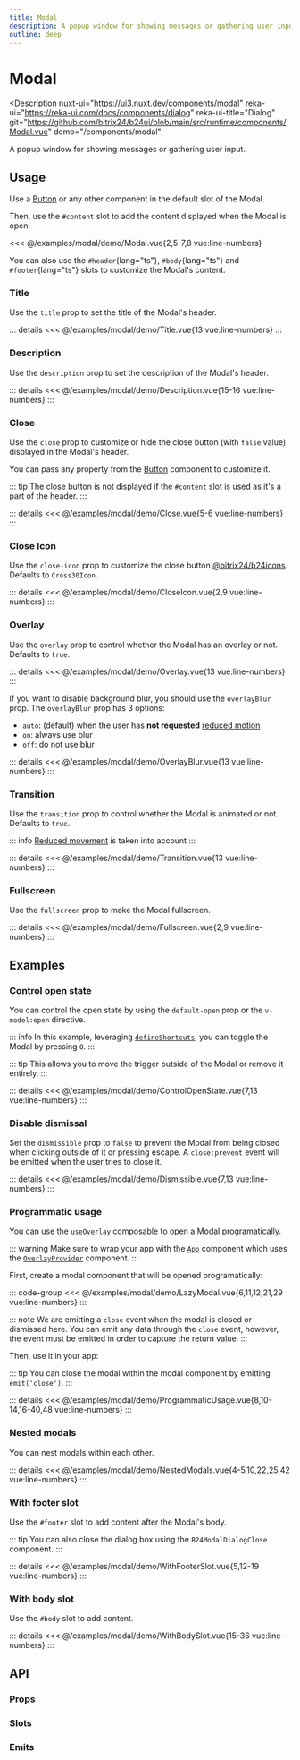 ```yaml
---
title: Modal
description: A popup window for showing messages or gathering user input.
outline: deep
---
```

<script setup>
import ModalExample from '/examples/modal/Modal.vue';
import TitleExample from '/examples/modal/Title.vue';
import DescriptionExample from '/examples/modal/Description.vue';
import CloseExample from '/examples/modal/Close.vue';
import CloseIconExample from '/examples/modal/CloseIcon.vue';
import OverlayExample from '/examples/modal/Overlay.vue';
import OverlayBlurExample from '/examples/modal/OverlayBlur.vue';
import TransitionExample from '/examples/modal/Transition.vue';
import FullscreenExample from '/examples/modal/Fullscreen.vue';
import ControlOpenStateExample from '/examples/modal/ControlOpenState.vue';
import DismissibleExample from '/examples/modal/Dismissible.vue';
import ProgrammaticUsageExample from '/examples/modal/ProgrammaticUsage.vue';
import NestedModalsExample from '/examples/modal/NestedModals.vue';
import WithBodySlotExample from '/examples/modal/WithBodySlot.vue';
import WithFooterSlotExample from '/examples/modal/WithFooterSlot.vue';
</script>
# Modal

<Description
  nuxt-ui="https://ui3.nuxt.dev/components/modal"
  reka-ui="https://reka-ui.com/docs/components/dialog"
  reka-ui-title="Dialog"
  git="https://github.com/bitrix24/b24ui/blob/main/src/runtime/components/Modal.vue"
  demo="/components/modal"
>
  A popup window for showing messages or gathering user input.
</Description>

## Usage

Use a [Button](/components/button) or any other component in the default slot of the Modal.

Then, use the `#content` slot to add the content displayed when the Modal is open.

<div class="lg:min-h-[160px]">
  <ClientOnly>
    <ModalExample />
  </ClientOnly>
</div>

<<< @/examples/modal/demo/Modal.vue{2,5-7,8 vue:line-numbers}

You can also use the `#header`{lang="ts"}, `#body`{lang="ts"} and `#footer`{lang="ts"} slots to customize the Modal's content.

### Title

Use the `title` prop to set the title of the Modal's header.

<div class="lg:min-h-[275px]">
  <ClientOnly>
    <TitleExample />
  </ClientOnly>
</div>

::: details
<<< @/examples/modal/demo/Title.vue{13 vue:line-numbers}
:::

### Description

Use the `description` prop to set the description of the Modal's header.

<div class="lg:min-h-[275px]">
  <ClientOnly>
    <DescriptionExample />
  </ClientOnly>
</div>

::: details
<<< @/examples/modal/demo/Description.vue{15-16 vue:line-numbers}
:::

### Close

Use the `close` prop to customize or hide the close button (with `false` value) displayed in the Modal's header.

You can pass any property from the [Button](/components/button) component to customize it.

::: tip
The close button is not displayed if the `#content` slot is used as it's a part of the header.
:::

<div class="lg:min-h-[160px]">
  <ClientOnly>
    <CloseExample />
  </ClientOnly>
</div>

::: details
<<< @/examples/modal/demo/Close.vue{5-6 vue:line-numbers}
:::

### Close Icon

Use the `close-icon` prop to customize the close button [@bitrix24/b24icons](https://bitrix24.github.io/b24icons/guide/icons.html). Defaults to `Cross30Icon`.

<div class="lg:min-h-[160px]">
  <ClientOnly>
    <CloseIconExample />
  </ClientOnly>
</div>

::: details
<<< @/examples/modal/demo/CloseIcon.vue{2,9 vue:line-numbers}
:::


### Overlay

Use the `overlay` prop to control whether the Modal has an overlay or not. Defaults to `true`.

<div class="lg:min-h-[275px]">
  <ClientOnly>
    <OverlayExample />
  </ClientOnly>
</div>

::: details
<<< @/examples/modal/demo/Overlay.vue{13 vue:line-numbers}
:::

If you want to disable background blur, you should use the `overlayBlur` prop.
The `overlayBlur` prop has 3 options:

- `auto`: (default) when the user has **not requested** [reduced motion](https://tailwindcss.com/docs/hover-focus-and-other-states#prefers-reduced-motion)
- `on`: always use blur
- `off`: do not use blur

<div class="lg:min-h-[275px]">
  <ClientOnly>
    <OverlayBlurExample />
  </ClientOnly>
</div>

::: details
<<< @/examples/modal/demo/OverlayBlur.vue{13 vue:line-numbers}
:::

### Transition

Use the `transition` prop to control whether the Modal is animated or not. Defaults to `true`.

::: info
[Reduced movement](https://tailwindcss.com/docs/hover-focus-and-other-states#prefers-reduced-motion) is taken into account
:::

<div class="lg:min-h-[275px]">
  <ClientOnly>
    <TransitionExample />
  </ClientOnly>
</div>

::: details
<<< @/examples/modal/demo/Transition.vue{13 vue:line-numbers}
:::

### Fullscreen

Use the `fullscreen` prop to make the Modal fullscreen.

<div class="lg:min-h-[160px]">
  <ClientOnly>
    <FullscreenExample />
  </ClientOnly>
</div>

::: details
<<< @/examples/modal/demo/Fullscreen.vue{2,9 vue:line-numbers}
:::

## Examples

### Control open state

You can control the open state by using the `default-open` prop or the `v-model:open` directive.

::: info
In this example, leveraging [`defineShortcuts`](composables/define-shortcuts), you can toggle the Modal by pressing `O`.
:::

::: tip
This allows you to move the trigger outside of the Modal or remove it entirely.
:::

<div class="lg:min-h-[160px]">
  <ClientOnly>
    <ControlOpenStateExample />
  </ClientOnly>
</div>

::: details
<<< @/examples/modal/demo/ControlOpenState.vue{7,13 vue:line-numbers}
:::

### Disable dismissal

Set the `dismissible` prop to `false` to prevent the Modal from being closed when clicking outside of it or pressing escape. A `close:prevent` event will be emitted when the user tries to close it.

<div class="lg:min-h-[160px]">
  <ClientOnly>
    <DismissibleExample />
  </ClientOnly>
</div>

::: details
<<< @/examples/modal/demo/Dismissible.vue{7,13 vue:line-numbers}
:::

### Programmatic usage

You can use the [`useOverlay`](composables/use-overlay) composable to open a Modal programatically.

::: warning
Make sure to wrap your app with the [`App`](/components/app) component which uses the [`OverlayProvider`](https://github.com/nuxt/ui/blob/v3/src/runtime/components/OverlayProvider.vue) component.
:::

First, create a modal component that will be opened programatically:

::: code-group
<<< @/examples/modal/demo/LazyModal.vue{6,11,12,21,29 vue:line-numbers}
:::

::: note
We are emitting a `close` event when the modal is closed or dismissed here. You can emit any data through the `close` event, however, the event must be emitted in order to capture the return value.
:::

Then, use it in your app:

::: tip
You can close the modal within the modal component by emitting `emit('close')`.
:::

<div class="lg:min-h-[160px]">
  <ClientOnly>
    <ProgrammaticUsageExample />
  </ClientOnly>
</div>

::: details
<<< @/examples/modal/demo/ProgrammaticUsage.vue{8,10-14,16-40,48 vue:line-numbers}
:::

### Nested modals

You can nest modals within each other.

<div class="lg:min-h-[160px]">
  <ClientOnly>
    <NestedModalsExample />
  </ClientOnly>
</div>

::: details
<<< @/examples/modal/demo/NestedModals.vue{4-5,10,22,25,42 vue:line-numbers}
:::

### With footer slot

Use the `#footer` slot to add content after the Modal's body.

::: tip
You can also close the dialog box using the `B24ModalDialogClose` component.
:::

<div class="lg:min-h-[160px]">
  <ClientOnly>
    <WithFooterSlotExample />
  </ClientOnly>
</div>

::: details
<<< @/examples/modal/demo/WithFooterSlot.vue{5,12-19 vue:line-numbers}
:::

### With body slot

Use the `#body` slot to add content.

<div class="lg:min-h-[160px]">
  <ClientOnly>
    <WithBodySlotExample />
  </ClientOnly>
</div>

::: details
<<< @/examples/modal/demo/WithBodySlot.vue{15-36 vue:line-numbers}
:::

## API

### Props

<ComponentProps component="Modal" />

### Slots

<ComponentSlots component="Modal" />

### Emits

<ComponentEmits component="Modal" />

